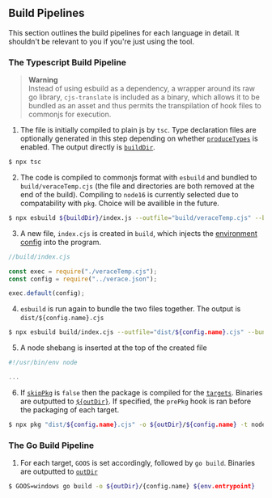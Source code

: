 ## Build Pipelines

This section outlines the build pipelines for each language in detail. It shouldn't be relevant to you if you're just using the tool.

### The Typescript Build Pipeline

> **Warning** <br />
> Instead of using esbuild as a dependency, a wrapper around its raw go library, `cjs-translate` is included as a binary, which allows it to be bundled as an asset and thus permits the transpilation of hook files to commonjs for execution.

1. The file is initially compiled to plain js by `tsc`. Type declaration files are optionally generated in this step depending on whether [`produceTypes`](/docs/CONFIGURING.md#typescript-specific-options) is enabled. The output directly is [`buildDir`](/docs/bt/CONFIGURING.md#typescript-specific-options).

```bash
$ npx tsc
```

2. The code is compiled to commonjs format with `esbuild` and bundled to `build/veraceTemp.cjs` (the file and directories are both removed at the end of the build). Compiling to `node16` is currently selected due to compatability with `pkg`. Choice will be availible in the future.

```bash
$ npx esbuild ${buildDir}/index.js --outfile="build/veraceTemp.cjs" --bundle --platform=node --target=node16
```

3. A new file, `index.cjs` is created in `build`, which injects the [environment config](/docs/bt/ADVANCED_USAGE.md#data-embedding-in-typescipt) into the program.

```js
//build/index.cjs

const exec = require("./veraceTemp.cjs");
const config = require("../verace.json");

exec.default(config);
```

4. `esbuild` is run again to bundle the two files together. The output is `dist/${config.name}.cjs`

```bash
$ npx esbuild build/index.cjs --outfile="dist/${config.name}.cjs" --bundle --platform=node --target=node16
```

5. A node shebang is inserted at the top of the created file

```js
#!/usr/bin/env node

...
```

6. If [`skipPkg`](/docs/bt/CONFIGURING.md#typescript-specific-options) is `false` then the package is compiled for the [`targets`](/docs/bt/CONFIGURING.md#universal-options). Binaries are outputted to [`${outDir}`](/docs/bt/CONFIGURING.md#universal-options). If specified, the `prePkg` hook is ran before the packaging of each target.

```bash
$ npx pkg "dist/${config.name}.cjs" -o ${outDir}/${config.name} -t node16-linux -C GZIP
```

### The Go Build Pipeline

1. For each target, `GOOS` is set accordingly, followed by `go build`. Binaries are outputted to [`outDir`](/docs/bt/CONFIGURING.md#universal-options)

```bash
$ GOOS=windows go build -o ${outDir}/{config.name} ${env.entrypoint}
```
